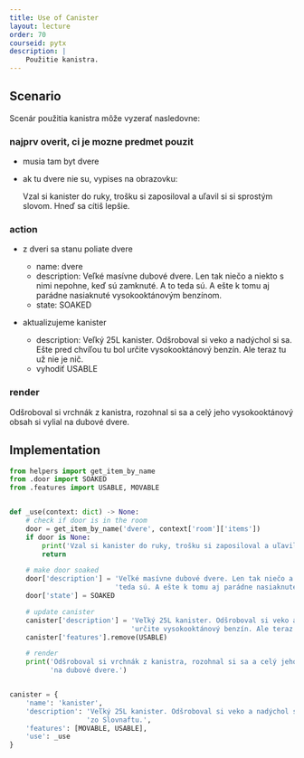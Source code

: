 ```yaml
---
title: Use of Canister
layout: lecture 
order: 70
courseid: pytx
description: |
    Použitie kanistra.
---
```


## Scenario
Scenár použitia kanistra môže vyzerať nasledovne:

### najprv overit, ci je mozne predmet pouzit

* musia tam byt dvere
* ak tu dvere nie su, vypises na obrazovku: 

    Vzal si kanister do ruky, trošku si zaposiloval a uľavil si si sprostým slovom. Hneď sa cítiš lepšie.

### action
* z dveri sa stanu poliate dvere
    * name: dvere
    * description: Veľké masívne dubové dvere. Len tak niečo a niekto s nimi nepohne, keď sú zamknuté. A to teda sú. A ešte k tomu aj parádne nasiaknuté vysokooktánovým benzínom.
    * state: SOAKED

* aktualizujeme kanister
    * description: Veľký 25L kanister. Odšroboval si veko a nadýchol si sa. Ešte pred chvíľou tu bol určite vysokooktánový benzín. Ale teraz tu už nie je nič.
    * vyhodiť USABLE

### render

Odšroboval si vrchnák z kanistra, rozohnal si sa a celý jeho vysokooktánový obsah si vylial na dubové dvere. 


## Implementation

```python
from helpers import get_item_by_name
from .door import SOAKED
from .features import USABLE, MOVABLE


def _use(context: dict) -> None:
    # check if door is in the room
    door = get_item_by_name('dvere', context['room']['items'])
    if door is None:
        print('Vzal si kanister do ruky, trošku si zaposiloval a uľavil si si sprostým slovom. Hneď sa cítiš lepšie.')
        return

    # make door soaked
    door['description'] = 'Veľké masívne dubové dvere. Len tak niečo a niekto s nimi nepohne, keď sú zamknuté. A to ' \
                          'teda sú. A ešte k tomu aj parádne nasiaknuté vysokooktánovým benzínom.'
    door['state'] = SOAKED

    # update canister
    canister['description'] = 'Veľký 25L kanister. Odšroboval si veko a nadýchol si sa. Ešte pred chvíľou tu bol ' \
                              'určite vysokooktánový benzín. Ale teraz tu už nie je nič.'
    canister['features'].remove(USABLE)

    # render
    print('Odšroboval si vrchnák z kanistra, rozohnal si sa a celý jeho vysokooktánový obsah si vylial '
          'na dubové dvere.')


canister = {
    'name': 'kanister',
    'description': 'Veľký 25L kanister. Odšroboval si veko a nadýchol si sa. Benzín. Vysokooktánový. Isto '
                   'zo Slovnaftu.',
    'features': [MOVABLE, USABLE],
    'use': _use
}
```
